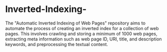 # Inverted-Indexing-
The "Automatic Inverted Indexing of Web Pages" repository aims to automate the process of creating an inverted index for a collection of web pages. This involves crawling and storing a minimum of 1000 web pages, extracting meta information such as web page ID, URI, title, and description keywords, and preprocessing the textual content.
